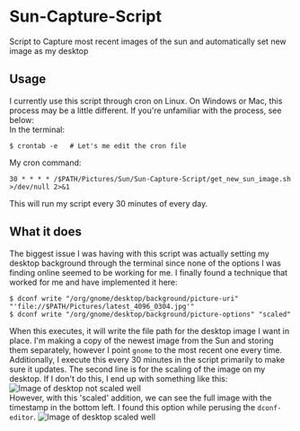 # Sun-Capture-Script
Script to Capture most recent images of the sun and automatically set new image as my desktop

## Usage
I currently use this script through cron on Linux. On Windows or Mac, this process may be a little different. If you're unfamiliar with the process, see below:  
In the terminal:
```
$ crontab -e   # Let's me edit the cron file
```
My cron command:  
```
30 * * * * /$PATH/Pictures/Sun/Sun-Capture-Script/get_new_sun_image.sh >/dev/null 2>&1
```
This will run my script every 30 minutes of every day. 

## What it does
The biggest issue I was having with this script was actually setting my desktop background through the terminal since none of the options I was finding online seemed to be working for me. I finally found a technique that worked for me and have implemented it here:  
```
$ dconf write "/org/gnome/desktop/background/picture-uri" "'file://$PATH/Pictures/latest_4096_0304.jpg'"
$ dconf write "/org/gnome/desktop/background/picture-options" "scaled"
```
When this executes, it will write the file path for the desktop image I want in place. I'm making a copy of the newest image from the Sun and storing them separately, however I point `gnome` to the most recent one every time. Additionally, I execute this every 30 minutes in the script primarily to make sure it updates. The second line is for the scaling of the image on my desktop. If I don't do this, I end up with something like this:  
![Image of desktop not scaled well](https://github.com/JohnsonClayton/Sun-Capture-Script/edit/master/media/desktop_not_scaled.png)  
However, with this 'scaled' addition, we can see the full image with the timestamp in the bottom left. I found this option while perusing the `dconf-editor`. 
![Image of desktop scaled well](https://github.com/JohnsonClayton/Sun-Capture-Script/edit/master/media/desktop_scaled.png)
